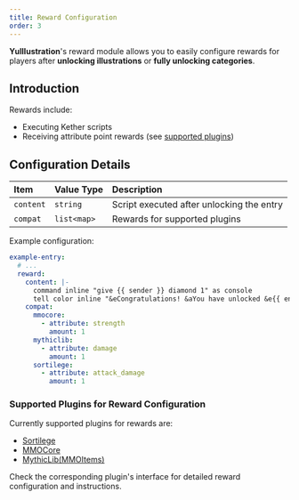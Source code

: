```yaml
---
title: Reward Configuration
order: 3
---
```


**YuIllustration**'s reward module allows you to easily configure rewards for players after **unlocking illustrations** or **fully unlocking categories**.

## Introduction

Rewards include: 
- Executing Kether scripts
- Receiving attribute point rewards (see [supported plugins](../compat/attribute/))

## Configuration Details

| Item  | Value Type | Description |
| :--  | :---- | :-- |
| `content` | `string` | Script executed after unlocking the entry |
| `compat`  | `list<map>` | Rewards for supported plugins   |

Example configuration:
```yaml
example-entry:
  # ...
  reward:
    content: |-
      command inline "give {{ sender }} diamond 1" as console
      tell color inline "&eCongratulations! &aYou have unlocked &e{{ entry }} &a!"
    compat:
      mmocore:
        - attribute: strength
          amount: 1
      mythiclib:
        - attribute: damage
          amount: 1
      sortilege:
        - attribute: attack_damage
          amount: 1
```

### Supported Plugins for Reward Configuration
Currently supported plugins for rewards are:
- [Sortilege](../compat/attribute/Sortilege.md)
- [MMOCore](../compat/attribute/MMOCore.md)
- [MythicLib(MMOItems)](../compat/attribute/MythicLib.md)

Check the corresponding plugin's interface for detailed reward configuration and instructions.